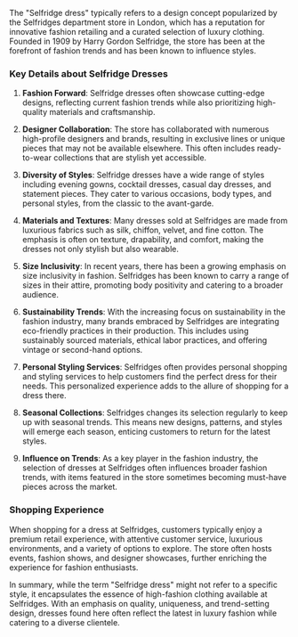 The "Selfridge dress" typically refers to a design concept popularized by the Selfridges department store in London, which has a reputation for innovative fashion retailing and a curated selection of luxury clothing. Founded in 1909 by Harry Gordon Selfridge, the store has been at the forefront of fashion trends and has been known to influence styles.

### Key Details about Selfridge Dresses

1. **Fashion Forward**: Selfridge dresses often showcase cutting-edge designs, reflecting current fashion trends while also prioritizing high-quality materials and craftsmanship.

2. **Designer Collaboration**: The store has collaborated with numerous high-profile designers and brands, resulting in exclusive lines or unique pieces that may not be available elsewhere. This often includes ready-to-wear collections that are stylish yet accessible.

3. **Diversity of Styles**: Selfridge dresses have a wide range of styles including evening gowns, cocktail dresses, casual day dresses, and statement pieces. They cater to various occasions, body types, and personal styles, from the classic to the avant-garde.

4. **Materials and Textures**: Many dresses sold at Selfridges are made from luxurious fabrics such as silk, chiffon, velvet, and fine cotton. The emphasis is often on texture, drapability, and comfort, making the dresses not only stylish but also wearable.

5. **Size Inclusivity**: In recent years, there has been a growing emphasis on size inclusivity in fashion. Selfridges has been known to carry a range of sizes in their attire, promoting body positivity and catering to a broader audience.

6. **Sustainability Trends**: With the increasing focus on sustainability in the fashion industry, many brands embraced by Selfridges are integrating eco-friendly practices in their production. This includes using sustainably sourced materials, ethical labor practices, and offering vintage or second-hand options.

7. **Personal Styling Services**: Selfridges often provides personal shopping and styling services to help customers find the perfect dress for their needs. This personalized experience adds to the allure of shopping for a dress there.

8. **Seasonal Collections**: Selfridges changes its selection regularly to keep up with seasonal trends. This means new designs, patterns, and styles will emerge each season, enticing customers to return for the latest styles.

9. **Influence on Trends**: As a key player in the fashion industry, the selection of dresses at Selfridges often influences broader fashion trends, with items featured in the store sometimes becoming must-have pieces across the market.

### Shopping Experience

When shopping for a dress at Selfridges, customers typically enjoy a premium retail experience, with attentive customer service, luxurious environments, and a variety of options to explore. The store often hosts events, fashion shows, and designer showcases, further enriching the experience for fashion enthusiasts.

In summary, while the term "Selfridge dress" might not refer to a specific style, it encapsulates the essence of high-fashion clothing available at Selfridges. With an emphasis on quality, uniqueness, and trend-setting design, dresses found here often reflect the latest in luxury fashion while catering to a diverse clientele.